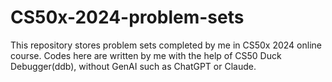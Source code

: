 # CS50x-2024-problem-sets
This repository stores problem sets completed by me in CS50x 2024 online course.
Codes here are written by me with the help of CS50 Duck Debugger(ddb), without GenAI such as ChatGPT or Claude.